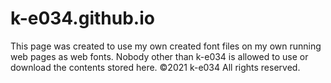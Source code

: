 # k-e034.github.io
This page was created to use my own created font files on my own running web pages as web fonts. Nobody other than k-e034 is allowed to use or download the contents stored here.
©2021 k-e034 All rights reserved.
